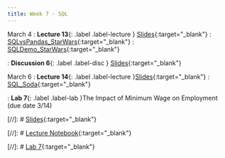 ```yaml
---
title: Week 7 - SQL
---
```


March 4
: **Lecture 13**{: .label .label-lecture } [Slides](https://docs.google.com/presentation/d/1la7vUSAF7pu1d3nPeMnFG3WW1wPqKu5UDOK2H23MdPg/edit?usp=sharing){:target="_blank"} 
: [SQLvsPandas_StarWars](https://datahub.berkeley.edu/hub/user-redirect/git-pull?repo=https%3A%2F%2Fgithub.com%2FUCB-Econ-148%2Fecon148-sp25&branch=main&urlpath=lab%2Ftree%2Fecon148-sp25%2Flec%2Flec7.1%2FSQL_vs_Pandas_SW.ipynb){:target="_blank"} 
: [SQLDemo_StarWars](https://datahub.berkeley.edu/hub/user-redirect/git-pull?repo=https%3A%2F%2Fgithub.com%2FUCB-Econ-148%2Fecon148-sp25&branch=main&urlpath=lab%2Ftree%2Fecon148-sp25%2Flec%2Flec7.1%2FSQL_Demo_starwars.ipynb){:target="_blank"} 

: **Discussion 6**{: .label .label-disc } [Slides](https://docs.google.com/presentation/d/1X12IYvYGq78Ur2lOchgJOfePkKFmv6L4p0aEULjHe8k/edit?usp=sharing){:target="_blank"} 

March 6
: **Lecture 14**{: .label .label-lecture }[Slides](https://docs.google.com/presentation/d/1GDjcYsILCpQ68xAGMpiCVatOoqfx_T97Ocgk8beNV6I/edit?usp=sharing){:target="_blank"} 
: [SQL_Soda](https://datahub.berkeley.edu/hub/user-redirect/git-pull?repo=https%3A%2F%2Fgithub.com%2FUCB-Econ-148%2Fecon148-sp25&branch=main&urlpath=lab%2Ftree%2Fecon148-sp25%2Flec%2Flec7.2%2FSQL_Soda3.ipynb){:target="_blank"} 

: **Lab 7**{: .label .label-lab }The Impact of Minimum Wage on Employment  (due date 3/14)

[//]: # [Slides](){:target="_blank"} 

[//]: # [Lecture Notebook](){:target="_blank"} 

[//]: # [Lab 7](){:target="_blank"} 